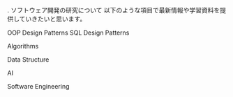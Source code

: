 .
ソフトウェア開発の研究について
以下のような項目で最新情報や学習資料を提供していきたいと思います。

OOP Design Patterns
SQL Design Patterns

Algorithms

Data Structure

AI

Software Engineering


